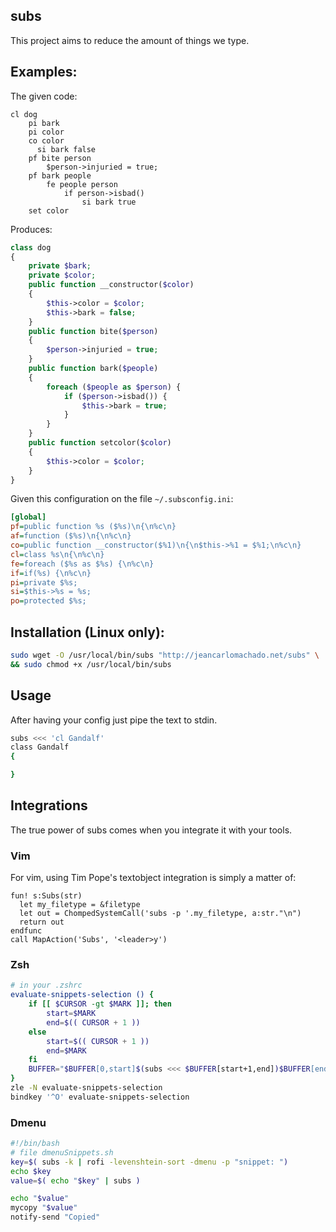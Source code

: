 ## subs

This project aims to reduce the amount of things we type.


## Examples:
The given code:

```
cl dog
    pi bark
    pi color
    co color
      si bark false
    pf bite person
        $person->injuried = true;
    pf bark people
        fe people person
            if person->isbad()
                si bark true
    set color
```

Produces:

```php
class dog
{
    private $bark;
    private $color;
    public function __constructor($color)
    {
        $this->color = $color;
        $this->bark = false;
    }
    public function bite($person)
    {
        $person->injuried = true;
    }
    public function bark($people)
    {
        foreach ($people as $person) {
            if ($person->isbad()) {
                $this->bark = true;
            }
        }
    }
    public function setcolor($color)
    {
        $this->color = $color;
    }
}
```


Given this configuration on the file `~/.subsconfig.ini`:

```ini
[global]
pf=public function %s ($%s)\n{\n%c\n}
af=function ($%s)\n{\n%c\n}
co=public function __constructor($%1)\n{\n$this->%1 = $%1;\n%c\n}
cl=class %s\n{\n%c\n}
fe=foreach ($%s as $%s) {\n%c\n}
if=if(%s) {\n%c\n}
pi=private $%s;
si=$this->%s = %s;
po=protected $%s;
```

## Installation (Linux only):

```sh
sudo wget -O /usr/local/bin/subs "http://jeancarlomachado.net/subs" \
&& sudo chmod +x /usr/local/bin/subs
```


## Usage

After having your config just pipe the text to stdin.

```sh
subs <<< 'cl Gandalf'
class Gandalf
{

}
```


## Integrations

The true power of subs comes when you integrate it with your tools.


### Vim

For vim, using Tim Pope's textobject integration is simply a matter of:

```vimscript
fun! s:Subs(str)
  let my_filetype = &filetype
  let out = ChompedSystemCall('subs -p '.my_filetype, a:str."\n")
  return out
endfunc
call MapAction('Subs', '<leader>y')
```

### Zsh


```sh
# in your .zshrc
evaluate-snippets-selection () {
    if [[ $CURSOR -gt $MARK ]]; then
        start=$MARK
        end=$(( CURSOR + 1 ))
    else
        start=$(( CURSOR + 1 ))
        end=$MARK
    fi
    BUFFER="$BUFFER[0,start]$(subs <<< $BUFFER[start+1,end])$BUFFER[end+1,-1]"
}
zle -N evaluate-snippets-selection
bindkey '^O' evaluate-snippets-selection
```


### Dmenu

```sh
#!/bin/bash
# file dmenuSnippets.sh
key=$( subs -k | rofi -levenshtein-sort -dmenu -p "snippet: ")
echo $key
value=$( echo "$key" | subs )

echo "$value"
mycopy "$value"
notify-send "Copied"
```
